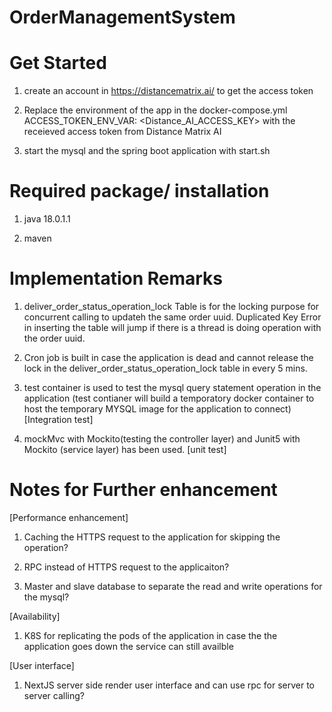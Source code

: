 # OrderManagementSystem

# Get Started 
1. create an account in https://distancematrix.ai/ to get the access token

2. Replace the environment of the app in the docker-compose.yml ACCESS_TOKEN_ENV_VAR: <Distance_AI_ACCESS_KEY> with the receieved access token from Distance Matrix AI

3. start the mysql and the spring boot application with start.sh

# Required package/ installation  

1. java 18.0.1.1

2. maven 

# Implementation Remarks

1. deliver_order_status_operation_lock Table is for the locking purpose for concurrent calling to updateh the same order uuid. Duplicated Key Error in inserting the table will jump if there is a thread is doing operation with the order uuid.

2. Cron job is built in case the application is dead and cannot release the lock in the deliver_order_status_operation_lock table in every 5 mins.

3. test container is used to test the mysql query statement operation in the application (test contianer will build a temporatory docker container to host the temporary MYSQL image for the application to connect) [Integration test]

4. mockMvc with Mockito(testing the controller layer) and Junit5 with Mockito (service layer) has been used. [unit test]  

# Notes for Further enhancement 

[Performance enhancement]

1. Caching the HTTPS request to the application for skipping the operation?

2. RPC instead of HTTPS request to the applicaiton?

3. Master and slave database to separate the read and write operations for the mysql?

[Availability]

1. K8S for replicating the pods of the application in case the the application goes down the service can still availble 

[User interface]

1. NextJS server side render user interface and can use rpc for server to server calling?
